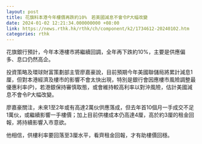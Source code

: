 ```yaml
---
layout: post
title: 花旗料本港今年樓價再跌約10%　若美國減息不會令P大幅改變
date: 2024-01-02 12:21:34.000000000 +08:00
link: https://news.rthk.hk/rthk/ch/component/k2/1734612-20240102.htm
categories: rthk
---
```


花旗銀行預計，今年本港樓市將繼續回調，全年再下跌約10%，主要是供應偏多、息口仍然高企。

投資策略及環球財富策劃部主管廖嘉豪說，目前預期今年美國聯儲局將累計減息1厘，但對本港經濟及樓市的影響不會太快出現，特別是銀行會因應樓市風險調整最優惠利率(P)，若港銀保持審慎取態，或會維持較高利率以對沖風險，估計美國減息不會令P大幅改變。

廖嘉豪關注，未來1至2年或有高達2萬伙供應落成，但去年首10個月一手成交不足1萬伙，或繼續影響一手樓價；加上目前供樓成本仍高達4厘，高於約3厘的租金回報，將持續影響入市意欲。

他相信，供樓利率要回落至3厘水平，看齊租金回報，才有助樓價回穩。
